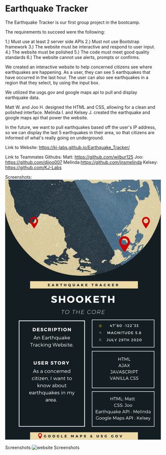 # Earthquake Tracker

The Earthquake Tracker is our first group project in the bootcamp. 

The requirements to succeed were the following: 

1.) Must use at least 2 server side APIs
2.) Must not use Bootstrap framework
3.) The website must be interactive and respond to user input. 
4.) The website must be polished
5.) The code must meet good quality standards
6.) The website cannot use alerts, prompts or confirms. 

We created an interactive website to help concerned citizens see where earthquakes are happening. 
As a user, they can see 5 earthquakes that have occurred in the last hour. The user can also see earthquakes in a region that they select, by using the input box. 

We utilized the usgs.gov and google maps api to pull and display earthquake data. 

Matt W. and Joo H. designed the HTML and CSS, allowing for a clean and polished interface. 
Melinda I. and Kelsey J. created the earthquake and google maps api that power the website. 

In the future, we want to pull earthquakes based off the user's IP address, so we can display the last 5 earthquakes in their area, so that citizens are informed of what's really going on underground. 

Link to Website: https://kj-labs.github.io/Earthquake_Tracker/

Link to Teammates Githubs: 
Matt: https://github.com/wilbur125
Joo: https://github.com/djjoo007
Melinda:https://github.com/jnsmelinda
Kelsey: https://github.com/KJ-Labs

Screenshots:![Presentation Picture](https://github.com/KJ-Labs/Earthquake_Tracker/blob/master/presentationpicture.png "Presentation Picture")

Screenshots:![website Screenshots](https://github.com/KJ-Labs/Earthquake_Tracker/blob/master/websitescreenshots.png "website Screenshots")